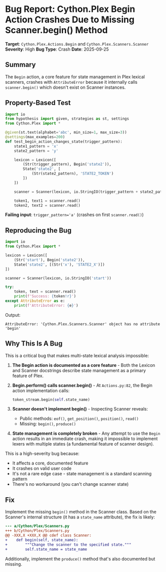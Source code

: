 # Bug Report: Cython.Plex Begin Action Crashes Due to Missing Scanner.begin() Method

**Target**: `Cython.Plex.Actions.Begin` and `Cython.Plex.Scanners.Scanner`
**Severity**: High
**Bug Type**: Crash
**Date**: 2025-09-25

## Summary

The `Begin` action, a core feature for state management in Plex lexical scanners, crashes with `AttributeError` because it internally calls `scanner.begin()` which doesn't exist on Scanner instances.

## Property-Based Test

```python
import io
from hypothesis import given, strategies as st, settings
from Cython.Plex import *

@given(st.text(alphabet='abc', min_size=1, max_size=3))
@settings(max_examples=200)
def test_begin_action_changes_state(trigger_pattern):
    state1_pattern = 'x'
    state2_pattern = 'y'

    lexicon = Lexicon([
        (Str(trigger_pattern), Begin('state2')),
        State('state2', [
            (Str(state2_pattern), 'STATE2_TOKEN')
        ])
    ])

    scanner = Scanner(lexicon, io.StringIO(trigger_pattern + state2_pattern))

    token1, text1 = scanner.read()
    token2, text2 = scanner.read()
```

**Failing input**: `trigger_pattern='a'` (crashes on first `scanner.read()`)

## Reproducing the Bug

```python
import io
from Cython.Plex import *

lexicon = Lexicon([
    (Str('start'), Begin('state2')),
    State('state2', [(Str('x'), 'STATE2_X')])
])

scanner = Scanner(lexicon, io.StringIO('start'))

try:
    token, text = scanner.read()
    print(f'Success: {token!r}')
except AttributeError as e:
    print(f'AttributeError: {e}')
```

Output:
```
AttributeError: 'Cython.Plex.Scanners.Scanner' object has no attribute 'begin'
```

## Why This Is A Bug

This is a critical bug that makes multi-state lexical analysis impossible:

1. **The Begin action is documented as a core feature** - Both the Lexicon and Scanner docstrings describe state management as a primary feature of Plex.

2. **Begin.perform() calls scanner.begin()** - At `Actions.py:82`, the Begin action implementation calls:
   ```python
   token_stream.begin(self.state_name)
   ```

3. **Scanner doesn't implement begin()** - Inspecting Scanner reveals:
   - Public methods: `eof()`, `get_position()`, `position()`, `read()`
   - Missing: `begin()`, `produce()`

4. **State management is completely broken** - Any attempt to use the `Begin` action results in an immediate crash, making it impossible to implement lexers with multiple states (a fundamental feature of scanner design).

This is a high-severity bug because:
- It affects a core, documented feature
- It crashes on valid user code
- It's not a rare edge case - state management is a standard scanning pattern
- There's no workaround (you can't change scanner state)

## Fix

Implement the missing `begin()` method in the Scanner class. Based on the Scanner's internal structure (it has a `state_name` attribute), the fix is likely:

```diff
--- a/Cython/Plex/Scanners.py
+++ b/Cython/Plex/Scanners.py
@@ -XXX,X +XXX,X @@ cdef class Scanner:
+    def begin(self, state_name):
+        """Change the scanner to the specified state."""
+        self.state_name = state_name
```

Additionally, implement the `produce()` method that's also documented but missing.